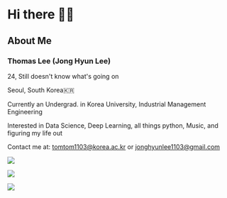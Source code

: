 # Hi there 👋👀

## About Me

### Thomas Lee (Jong Hyun Lee)

24, Still doesn't know what's going on

Seoul, South Korea🇰🇷

Currently an Undergrad. in Korea University, Industrial Management Engineering

Interested in Data Science, Deep Learning, all things python, Music, and figuring my life out

Contact me at:
tomtom1103@korea.ac.kr
or
jonghyunlee1103@gmail.com

<a href="https://soundcloud.com/thirdtomcat"><img src="https://img.shields.io/badge/SoundCloud-FF3300?style=flat-square&logo=soundcloud&logoColor=white"/></a>

<a href="https://tomtom1103.github.io/categories/"><img src="https://img.shields.io/badge/The Life and Times of Thomas Lee-0D1117?style=flat-square&logo=github&logoColor=white"/></a>


![](https://github-readme-stats.vercel.app/api?username=tomtom1103&count_private=true&show_icons=true&theme=synthwave)
